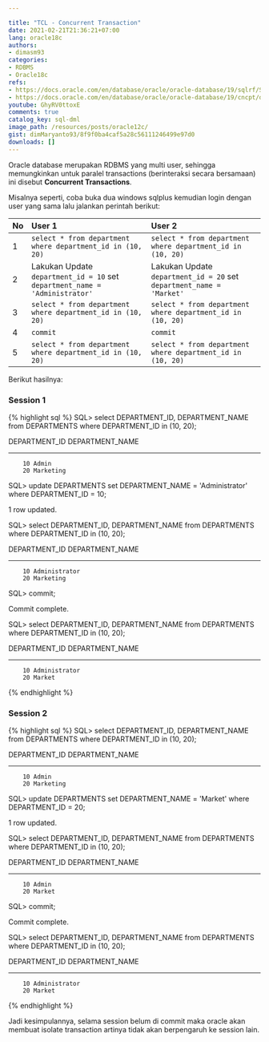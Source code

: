 ```yaml
---

title: "TCL - Concurrent Transaction"
date: 2021-02-21T21:36:21+07:00
lang: oracle18c
authors:
- dimasm93
categories:
- RDBMS
- Oracle18c
refs: 
- https://docs.oracle.com/en/database/oracle/oracle-database/19/sqlrf/SET-TRANSACTION.html#GUID-F11E1E30-5871-48D1-8266-F80A1DF126A1
- https://docs.oracle.com/en/database/oracle/oracle-database/19/cncpt/data-concurrency-and-consistency.html#GUID-7AD41DFA-04E5-4738-B744-C4407170411C
youtube: GhyRV0ttoxE
comments: true
catalog_key: sql-dml
image_path: /resources/posts/oracle12c/
gist: dimMaryanto93/8f9f0ba4caf5a28c56111246499e97d0
downloads: []
---
```


Oracle database merupakan RDBMS yang multi user, sehingga memungkinkan untuk paralel transactions (berinteraksi secara bersamaan) ini disebut **Concurrent Transactions**.

<!--more-->

Misalnya seperti, coba buka dua windows sqlplus kemudian login dengan user yang sama lalu jalankan perintah berikut:

| No    | User 1   | User 2 |
| :---  | :---     | :---   |
| 1     | `select * from department where department_id in (10, 20)`| `select * from department where department_id in (10, 20)` |
| 2     | Lakukan Update `department_id = 10` set `department_name = 'Administrator'`| Lakukan Update `department_id = 20` set `department_name = 'Market'` |
| 3     | `select * from department where department_id in (10, 20)`| `select * from department where department_id in (10, 20)` |
| 4     | `commit`| `commit` |
| 5     | `select * from department where department_id in (10, 20)`| `select * from department where department_id in (10, 20)` |

Berikut hasilnya:

### Session 1

{% highlight sql %}
SQL> select DEPARTMENT_ID, DEPARTMENT_NAME
from DEPARTMENTS
where DEPARTMENT_ID in (10, 20);

DEPARTMENT_ID DEPARTMENT_NAME
------------- ------------------------------
        10 Admin
        20 Marketing

SQL> update DEPARTMENTS set DEPARTMENT_NAME = 'Administrator'
where DEPARTMENT_ID = 10;

1 row updated.

SQL> select DEPARTMENT_ID, DEPARTMENT_NAME
from DEPARTMENTS
where DEPARTMENT_ID in (10, 20);

DEPARTMENT_ID DEPARTMENT_NAME
------------- ------------------------------
        10 Administrator
        20 Marketing

SQL> commit;

Commit complete.

SQL> select DEPARTMENT_ID, DEPARTMENT_NAME
from DEPARTMENTS
where DEPARTMENT_ID in (10, 20);

DEPARTMENT_ID DEPARTMENT_NAME
------------- ------------------------------
        10 Administrator
        20 Market
{% endhighlight %}
    
### Session 2

{% highlight sql %}
SQL> select DEPARTMENT_ID, DEPARTMENT_NAME
from DEPARTMENTS
where DEPARTMENT_ID in (10, 20);

DEPARTMENT_ID DEPARTMENT_NAME
------------- ------------------------------
        10 Admin
        20 Marketing

SQL> update DEPARTMENTS set DEPARTMENT_NAME = 'Market'
where DEPARTMENT_ID = 20;

1 row updated.

SQL> select DEPARTMENT_ID, DEPARTMENT_NAME
from DEPARTMENTS
where DEPARTMENT_ID in (10, 20);

DEPARTMENT_ID DEPARTMENT_NAME
------------- ------------------------------
        10 Admin
        20 Market

SQL> commit;

Commit complete.

SQL> select DEPARTMENT_ID, DEPARTMENT_NAME
from DEPARTMENTS
where DEPARTMENT_ID in (10, 20);

DEPARTMENT_ID DEPARTMENT_NAME
------------- ------------------------------
        10 Administrator
        20 Market
{% endhighlight %}

Jadi kesimpulannya, selama session belum di commit maka oracle akan membuat isolate transaction artinya tidak akan berpengaruh ke session lain.

